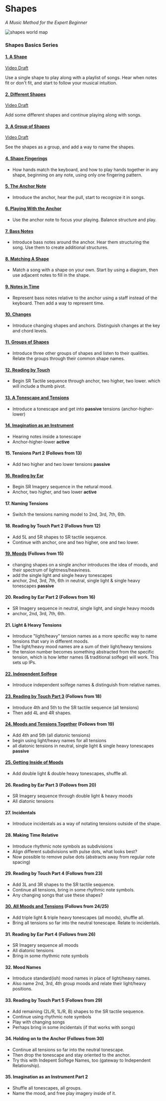 # Shapes

_A Music Method for the Expert Beginner_

![shapes world map](map/map.png)

### Shapes Basics Series

#### [1. A Shape](world/01-a-shape.md)
[Video Draft](https://www.youtube.com/watch?v=J1Ks_ve2h1I)

Use a single shape to play along with a playlist of songs. Hear when notes fit or don't fit, and start to follow your musical intuition.

#### [2. Different Shapes](world/02-different-shapes.md)
[Video Draft](https://www.youtube.com/watch?v=rvDND8zNJfw)

Add some different shapes and continue playing along with songs.

#### [3. A Group of Shapes](world/03-a-group.md)
[Video Draft](https://www.youtube.com/watch?v=d7obs-3YdOo)

See the shapes as a group, and add a way to name the shapes.

#### [4. Shape Fingerings](world/04-shape-fingerings.md)

- How hands match the keyboard, and how to play hands together in any shape, beginning on any note, using only one fingering pattern.

#### [5. The Anchor Note](world/05-the-anchor-note.md)

- Introduce the anchor, hear the pull, start to recognize it in songs.

#### [6. Playing With the Anchor](world/06-playing-with-the-anchor.md)

- Use the anchor note to focus your playing. Balance structure and play.

#### [7. Bass Notes](world/07-bass-notes.md)

- Introduce bass notes around the anchor. Hear them structuring the song. Use them to create additional structures.

#### [8. Matching A Shape](world/08-matching-a-shape.md)

- Match a song with a shape on your own. Start by using a diagram, then use adjacent notes to fill in the shape.

#### [9. Notes in Time](world/09-notes-in-time.md)

- Represent bass notes relative to the anchor using a staff instead of the keyboard. Then add a way to represent time.

#### [10. Changes](world/10-changes.md)

- Introduce changing shapes and anchors. Distinguish changes at the key and chord levels.

#### [11. Groups of Shapes](world/11-groups-of-shapes.md)

- Introduce three other groups of shapes and listen to their qualities. Relate the groups through their common shape names.

#### [12. Reading by Touch](world/12-reading-by-touch.md)

- Begin SR Tactile sequence through anchor, two higher, two lower. which will include a thumb pivot.

#### [13. A Tonescape and Tensions](world/13-a-tonescape-and-tensions.md)

- Introduce a tonescape and get into **passive** tensions (anchor-higher-lower)

#### [14. Imagination as an Instrument](world/14-imagination-as-an-instrument.md)

- Hearing notes inside a tonescape
- Anchor-higher-lower **active**

#### 15. Tensions Part 2 (Follows from 13)

- Add two higher and two lower tensions **passive**

#### [16. Reading by Ear](world/16-reading-by-ear.md)

- Begin SR Imagery sequence in the netural mood.
- Anchor, two higher, and two lower **active**

#### 17. Naming Tensions

- Switch the tensions naming model to 2nd, 3rd, 7th, 6th.

#### 18. Reading by Touch Part 2 (Follows from 12)

- Add 5L and 5R shapes to SR tactile sequence.
- Continue with anchor, one and two higher, one and two lower.

#### [19. Moods](world/19-moods.md) (Follows from 15)

- changing shapes on a single anchor introduces the idea of moods, and their spectrum of lightness/heaviness.
- add the single light and single heavy tonescapes
- anchor, 2nd, 3rd, 7th, 6th in neutral, single light & single heavy tonescapes **passive**

#### 20. Reading by Ear Part 2 (Follows from 16)

- SR Imagery sequence in neutral, single light, and single heavy moods
- anchor, 2nd, 3rd, 7th, 6th.

#### 21. Light & Heavy Tensions

- Introduce "light/heavy" tension names as a more specific way to name tensions that vary in different moods.
- The light/heavy mood names are a sum of their light/heavy tensions
- the tension number becomes something abstracted from the specific tension, which is how letter names (& traditional solfege) will work. This sets up IPs.

#### [22. Independent Solfege](world/22-independent-solfege.md)

- Introduce independent solfege names & distinguish from relative names.

#### [23. Reading by Touch Part 3](world/23-reading-by-touch-3.md) (Follows from 18)

- Introduce 4th and 5th to the SR tactile sequence (all tensions)
- Then add 4L and 4R shapes.

#### [24. Moods and Tensions Together](world/24-moods-and-tensions-together.md) (Follows from 19)

- Add 4th and 5th (all diatonic tensions)
- begin using light/heavy names for all tensions
- all diatonic tensions in neutral, single light & single heavy tonescapes **passive**

#### [25. Getting Inside of Moods](world/25-getting-inside-of-moods.md)

- Add double light & double heavy tonescapes, shuffle all.

#### 26. Reading by Ear Part 3 (Follows from 20)

- SR Imagery sequence through double light & heavy moods
- All diatonic tensions

#### 27. Incidentals

- Introduce incidentals as a way of notating tensions outside of the shape.

#### 28. Making Time Relative

- Introduce rhythmic note symbols as subdivisions
- Align different subdivisions with pulse dots, what looks best?
- Now possible to remove pulse dots (abstracts away from regular note spacing)

#### 29. Reading by Touch Part 4 (Follows from 23)

- Add 3L and 3R shapes to the SR tactile sequence.
- Continue all tensions, bring in some rhythmic note symbols.
- Any changing songs that use these shapes?

#### [30. All Moods and Tensions](world/30-all-moods-and-tensions.md) (Follows from 24/25)

- Add triple light & triple heavy tonescapes (all moods), shuffle all.
- Bring all tensions so far into the neutral tonescape. Relate to incidentals.

#### 31. Reading by Ear Part 4 (Follows from 26)

- SR Imagery sequence all moods
- All diatonic tensions
- Bring in some rhythmic note symbols

#### 32. Mood Names

- Introduce standard(ish) mood names in place of light/heavy names.
- Also name 2nd, 3rd, 4th group moods and relate their light/heavy positions.

#### 33. Reading by Touch Part 5 (Follows from 29)

- Add remaining (2L/R, 1L/R, B) shapes to the SR tactile sequence.
- Continue using rhythmic note symbols
- Play with changing songs
- Perhaps bring in some incidentals (if that works with songs)

#### 34. Holding on to the Anchor (Follows from 30)

- Continue all tensions so far into the neutral tonescape.
- Then drop the tonescape and stay oriented to the anchor.
- Try this with Indepent Solfege Names, too (gateway to Independent Relationship).

#### 35. Imagination as an Instrument Part 2

- Shuffle all tonescapes, all groups.
- Name the mood, and free play imagery inside of it.
